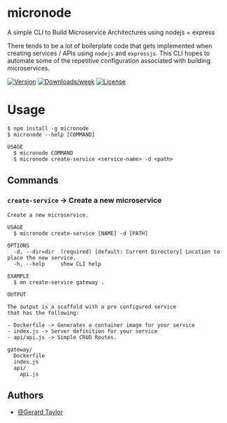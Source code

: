 
# micronode

A simple CLI to Build Microservice Architectures using nodejs + express

There tends to be a lot of boilerplate code that gets implemented when creating services / APIs
using `nodejs` and `expressjs`. This CLI hopes to automate some of the repetitive configuration associated with building microservices.

[![Version](https://img.shields.io/npm/v/micronode.svg)](https://npmjs.org/package/micronode-cli)
[![Downloads/week](https://img.shields.io/npm/dw/micronode.svg)](https://npmjs.org/package/micronode-cli)
[![License](https://img.shields.io/npm/l/micronode.svg)](https://github.com/gtaylor5/micronode/blob/master/package.json)



# Usage
```sh-session
$ npm install -g micronode
$ micronode --help [COMMAND]

USAGE
  $ micronode COMMAND
  $ micronode create-service <service-name> -d <path>
```
## Commands
### **`create-service`**  -> Create a new microservice
```
Create a new microservice.

USAGE
  $ micronode create-service [NAME] -d [PATH]

OPTIONS
  -d, --dir=dir  (required) [default: Current Directory] Location to place the new service.
  -h, --help     show CLI help

EXAMPLE
  $ mn create-service gateway .

OUTPUT

The output is a scaffold with a pre configured service
that has the following:

- Dockerfile -> Generates a container image for your service
- index.js -> Server definition for your service
- api/api.js -> Simple CRUD Routes.

gateway/
  Dockerfile
  index.js
  api/
    api.js
```



  
## Authors

- [@Gerard Taylor](https://www.github.com/gtaylor5)
